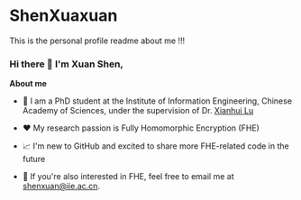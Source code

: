 # ShenXuaxuan
This is the personal profile readme about me !!!

### Hi there 👋 I'm Xuan Shen,

**About me**
 
- 💼 I am a PhD student at the Institute of Information Engineering, Chinese Academy of Sciences, under the supervision of Dr. [Xianhui Lu](https://dblp.org/pid/40/7264.html)

- ❤️ My research passion is Fully Homomorphic Encryption (FHE)

- 📈 I'm new to GitHub and excited to share more FHE-related code in the future

- 💬 If you're also interested in FHE, feel free to email me at shenxuan@iie.ac.cn.
